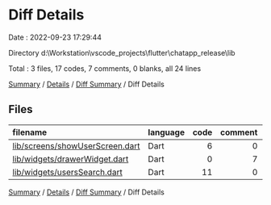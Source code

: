 # Diff Details

Date : 2022-09-23 17:29:44

Directory d:\\Workstation\\vscode_projects\\flutter\\chatapp_release\\lib

Total : 3 files,  17 codes, 7 comments, 0 blanks, all 24 lines

[Summary](results.md) / [Details](details.md) / [Diff Summary](diff.md) / Diff Details

## Files
| filename | language | code | comment | blank | total |
| :--- | :--- | ---: | ---: | ---: | ---: |
| [lib/screens/showUserScreen.dart](/lib/screens/showUserScreen.dart) | Dart | 6 | 0 | 0 | 6 |
| [lib/widgets/drawerWidget.dart](/lib/widgets/drawerWidget.dart) | Dart | 0 | 7 | 0 | 7 |
| [lib/widgets/usersSearch.dart](/lib/widgets/usersSearch.dart) | Dart | 11 | 0 | 0 | 11 |

[Summary](results.md) / [Details](details.md) / [Diff Summary](diff.md) / Diff Details
